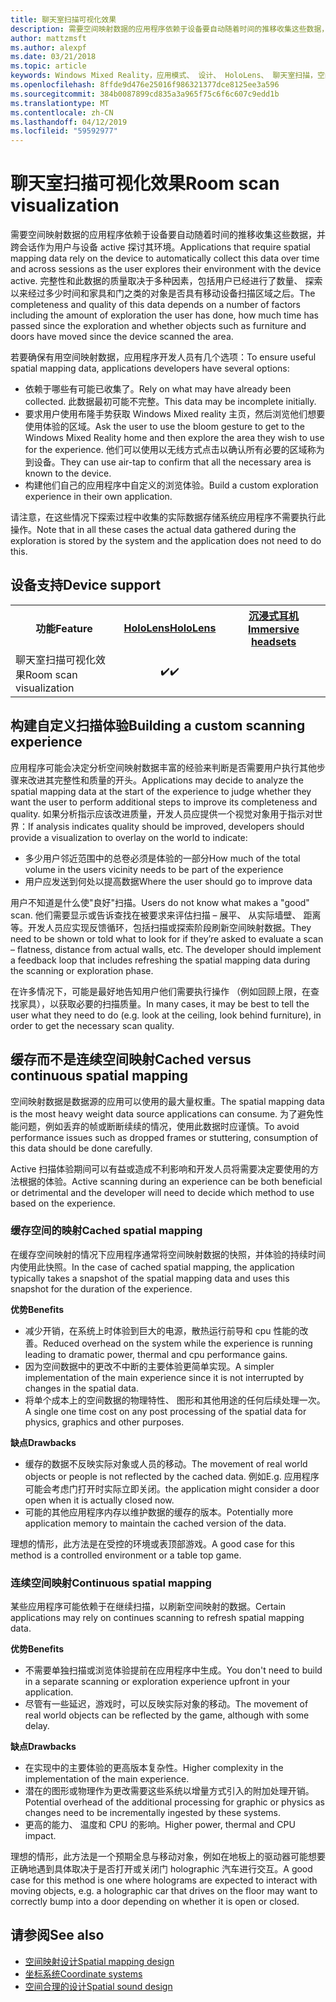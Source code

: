 ```yaml
---
title: 聊天室扫描可视化效果
description: 需要空间映射数据的应用程序依赖于设备要自动随着时间的推移收集这些数据，并跨会话作为用户与设备 active 探讨其环境。
author: mattzmsft
ms.author: alexpf
ms.date: 03/21/2018
ms.topic: article
keywords: Windows Mixed Reality，应用模式、 设计、 HoloLens、 聊天室扫描，空间映射，图面重建，网格
ms.openlocfilehash: 8ffde9d476e25016f986321377dce8125ee3a596
ms.sourcegitcommit: 384b0087899cd835a3a965f75c6f6c607c9edd1b
ms.translationtype: MT
ms.contentlocale: zh-CN
ms.lasthandoff: 04/12/2019
ms.locfileid: "59592977"
---
```

# <a name="room-scan-visualization"></a><span data-ttu-id="64036-104">聊天室扫描可视化效果</span><span class="sxs-lookup"><span data-stu-id="64036-104">Room scan visualization</span></span>

<span data-ttu-id="64036-105">需要空间映射数据的应用程序依赖于设备要自动随着时间的推移收集这些数据，并跨会话作为用户与设备 active 探讨其环境。</span><span class="sxs-lookup"><span data-stu-id="64036-105">Applications that require spatial mapping data rely on the device to automatically collect this data over time and across sessions as the user explores their environment with the device active.</span></span> <span data-ttu-id="64036-106">完整性和此数据的质量取决于多种因素，包括用户已经进行了数量、 探索以来经过多少时间和家具和门之类的对象是否具有移动设备扫描区域之后。</span><span class="sxs-lookup"><span data-stu-id="64036-106">The completeness and quality of this data depends on a number of factors including the amount of exploration the user has done, how much time has passed since the exploration and whether objects such as furniture and doors have moved since the device scanned the area.</span></span>

<span data-ttu-id="64036-107">若要确保有用空间映射数据，应用程序开发人员有几个选项：</span><span class="sxs-lookup"><span data-stu-id="64036-107">To ensure useful spatial mapping data, applications developers have several options:</span></span>
* <span data-ttu-id="64036-108">依赖于哪些有可能已收集了。</span><span class="sxs-lookup"><span data-stu-id="64036-108">Rely on what may have already been collected.</span></span> <span data-ttu-id="64036-109">此数据最初可能不完整。</span><span class="sxs-lookup"><span data-stu-id="64036-109">This data may be incomplete initially.</span></span>
* <span data-ttu-id="64036-110">要求用户使用布隆手势获取 Windows Mixed reality 主页，然后浏览他们想要使用体验的区域。</span><span class="sxs-lookup"><span data-stu-id="64036-110">Ask the user to use the bloom gesture to get to the Windows Mixed Reality home and then explore the area they wish to use for the experience.</span></span> <span data-ttu-id="64036-111">他们可以使用以无线方式点击以确认所有必要的区域称为到设备。</span><span class="sxs-lookup"><span data-stu-id="64036-111">They can use air-tap to confirm that all the necessary area is known to the device.</span></span>
* <span data-ttu-id="64036-112">构建他们自己的应用程序中自定义的浏览体验。</span><span class="sxs-lookup"><span data-stu-id="64036-112">Build a custom exploration experience in their own application.</span></span>

<span data-ttu-id="64036-113">请注意，在这些情况下探索过程中收集的实际数据存储系统应用程序不需要执行此操作。</span><span class="sxs-lookup"><span data-stu-id="64036-113">Note that in all these cases the actual data gathered during the exploration is stored by the system and the application does not need to do this.</span></span>

## <a name="device-support"></a><span data-ttu-id="64036-114">设备支持</span><span class="sxs-lookup"><span data-stu-id="64036-114">Device support</span></span>

<table>
<tr>
<th><span data-ttu-id="64036-115">功能</span><span class="sxs-lookup"><span data-stu-id="64036-115">Feature</span></span></th><th style="width:150px"> <span data-ttu-id="64036-116"><a href="hololens-hardware-details.md">HoloLens</a></span><span class="sxs-lookup"><span data-stu-id="64036-116"><a href="hololens-hardware-details.md">HoloLens</a></span></span></th><th style="width:150px"> <span data-ttu-id="64036-117"><a href="immersive-headset-hardware-details.md">沉浸式耳机</a></span><span class="sxs-lookup"><span data-stu-id="64036-117"><a href="immersive-headset-hardware-details.md">Immersive headsets</a></span></span></th>
</tr><tr>
<td> <span data-ttu-id="64036-118">聊天室扫描可视化效果</span><span class="sxs-lookup"><span data-stu-id="64036-118">Room scan visualization</span></span></td><td style="text-align: center;"> <span data-ttu-id="64036-119">✔️</span><span class="sxs-lookup"><span data-stu-id="64036-119">✔️</span></span></td><td style="text-align: center;"></td>
</tr>
</table>



## <a name="building-a-custom-scanning-experience"></a><span data-ttu-id="64036-120">构建自定义扫描体验</span><span class="sxs-lookup"><span data-stu-id="64036-120">Building a custom scanning experience</span></span>

<span data-ttu-id="64036-121">应用程序可能会决定分析空间映射数据丰富的经验来判断是否需要用户执行其他步骤来改进其完整性和质量的开头。</span><span class="sxs-lookup"><span data-stu-id="64036-121">Applications may decide to analyze the spatial mapping data at the start of the experience to judge whether they want the user to perform additional steps to improve its completeness and quality.</span></span> <span data-ttu-id="64036-122">如果分析指示应该改进质量，开发人员应提供一个视觉对象用于指示对世界：</span><span class="sxs-lookup"><span data-stu-id="64036-122">If analysis indicates quality should be improved, developers should provide a visualization to overlay on the world to indicate:</span></span>
* <span data-ttu-id="64036-123">多少用户邻近范围中的总卷必须是体验的一部分</span><span class="sxs-lookup"><span data-stu-id="64036-123">How much of the total volume in the users vicinity needs to be part of the experience</span></span>
* <span data-ttu-id="64036-124">用户应发送到何处以提高数据</span><span class="sxs-lookup"><span data-stu-id="64036-124">Where the user should go to improve data</span></span>

<span data-ttu-id="64036-125">用户不知道是什么使"良好"扫描。</span><span class="sxs-lookup"><span data-stu-id="64036-125">Users do not know what makes a "good" scan.</span></span> <span data-ttu-id="64036-126">他们需要显示或告诉查找在被要求来评估扫描 – 展平、 从实际墙壁、 距离等。开发人员应实现反馈循环，包括扫描或探索阶段刷新空间映射数据。</span><span class="sxs-lookup"><span data-stu-id="64036-126">They need to be shown or told what to look for if they’re asked to evaluate a scan – flatness, distance from actual walls, etc. The developer should implement a feedback loop that includes refreshing the spatial mapping data during the scanning or exploration phase.</span></span>

<span data-ttu-id="64036-127">在许多情况下，可能是最好地告知用户他们需要执行操作 （例如回顾上限，在查找家具），以获取必要的扫描质量。</span><span class="sxs-lookup"><span data-stu-id="64036-127">In many cases, it may be best to tell the user what they need to do (e.g. look at the ceiling, look behind furniture), in order to get the necessary scan quality.</span></span>

## <a name="cached-versus-continuous-spatial-mapping"></a><span data-ttu-id="64036-128">缓存而不是连续空间映射</span><span class="sxs-lookup"><span data-stu-id="64036-128">Cached versus continuous spatial mapping</span></span>

<span data-ttu-id="64036-129">空间映射数据是数据源的应用可以使用的最大量权重。</span><span class="sxs-lookup"><span data-stu-id="64036-129">The spatial mapping data is the most heavy weight data source applications can consume.</span></span> <span data-ttu-id="64036-130">为了避免性能问题，例如丢弃的帧或断断续续的情况，使用此数据时应谨慎。</span><span class="sxs-lookup"><span data-stu-id="64036-130">To avoid performance issues such as dropped frames or stuttering, consumption of this data should be done carefully.</span></span>

<span data-ttu-id="64036-131">Active 扫描体验期间可以有益或造成不利影响和开发人员将需要决定要使用的方法根据的体验。</span><span class="sxs-lookup"><span data-stu-id="64036-131">Active scanning during an experience can be both beneficial or detrimental and the developer will need to decide which method to use based on the experience.</span></span>

### <a name="cached-spatial-mapping"></a><span data-ttu-id="64036-132">缓存空间的映射</span><span class="sxs-lookup"><span data-stu-id="64036-132">Cached spatial mapping</span></span>

<span data-ttu-id="64036-133">在缓存空间映射的情况下应用程序通常将空间映射数据的快照，并体验的持续时间内使用此快照。</span><span class="sxs-lookup"><span data-stu-id="64036-133">In the case of cached spatial mapping, the application typically takes a snapshot of the spatial mapping data and uses this snapshot for the duration of the experience.</span></span>

<span data-ttu-id="64036-134">**优势**</span><span class="sxs-lookup"><span data-stu-id="64036-134">**Benefits**</span></span>
* <span data-ttu-id="64036-135">减少开销，在系统上时体验到巨大的电源，散热运行前导和 cpu 性能的改善。</span><span class="sxs-lookup"><span data-stu-id="64036-135">Reduced overhead on the system while the experience is running leading to dramatic power, thermal and cpu performance gains.</span></span>
* <span data-ttu-id="64036-136">因为空间数据中的更改不中断的主要体验更简单实现。</span><span class="sxs-lookup"><span data-stu-id="64036-136">A simpler implementation of the main experience since it is not interrupted by changes in the spatial data.</span></span>
* <span data-ttu-id="64036-137">将单个成本上的空间数据的物理特性、 图形和其他用途的任何后续处理一次。</span><span class="sxs-lookup"><span data-stu-id="64036-137">A single one time cost on any post processing of the spatial data for physics, graphics and other purposes.</span></span>

<span data-ttu-id="64036-138">**缺点**</span><span class="sxs-lookup"><span data-stu-id="64036-138">**Drawbacks**</span></span>
* <span data-ttu-id="64036-139">缓存的数据不反映实际对象或人员的移动。</span><span class="sxs-lookup"><span data-stu-id="64036-139">The movement of real world objects or people is not reflected by the cached data.</span></span> <span data-ttu-id="64036-140">例如</span><span class="sxs-lookup"><span data-stu-id="64036-140">E.g.</span></span> <span data-ttu-id="64036-141">应用程序可能会考虑门打开时实际立即关闭。</span><span class="sxs-lookup"><span data-stu-id="64036-141">the application might consider a door open when it is actually closed now.</span></span>
* <span data-ttu-id="64036-142">可能的其他应用程序内存以维护数据的缓存的版本。</span><span class="sxs-lookup"><span data-stu-id="64036-142">Potentially more application memory to maintain the cached version of the data.</span></span>

<span data-ttu-id="64036-143">理想的情形，此方法是在受控的环境或表顶部游戏。</span><span class="sxs-lookup"><span data-stu-id="64036-143">A good case for this method is a controlled environment or a table top game.</span></span>

### <a name="continuous-spatial-mapping"></a><span data-ttu-id="64036-144">连续空间映射</span><span class="sxs-lookup"><span data-stu-id="64036-144">Continuous spatial mapping</span></span>

<span data-ttu-id="64036-145">某些应用程序可能依赖于在继续扫描，以刷新空间映射的数据。</span><span class="sxs-lookup"><span data-stu-id="64036-145">Certain applications may rely on continues scanning to refresh spatial mapping data.</span></span>

<span data-ttu-id="64036-146">**优势**</span><span class="sxs-lookup"><span data-stu-id="64036-146">**Benefits**</span></span>
* <span data-ttu-id="64036-147">不需要单独扫描或浏览体验提前在应用程序中生成。</span><span class="sxs-lookup"><span data-stu-id="64036-147">You don't need to build in a separate scanning or exploration experience upfront in your application.</span></span>
* <span data-ttu-id="64036-148">尽管有一些延迟，游戏时，可以反映实际对象的移动。</span><span class="sxs-lookup"><span data-stu-id="64036-148">The movement of real world objects can be reflected by the game, although with some delay.</span></span>

<span data-ttu-id="64036-149">**缺点**</span><span class="sxs-lookup"><span data-stu-id="64036-149">**Drawbacks**</span></span>
* <span data-ttu-id="64036-150">在实现中的主要体验的更高版本复杂性。</span><span class="sxs-lookup"><span data-stu-id="64036-150">Higher complexity in the implementation of the main experience.</span></span>
* <span data-ttu-id="64036-151">潜在的图形或物理作为更改需要这些系统以增量方式引入的附加处理开销。</span><span class="sxs-lookup"><span data-stu-id="64036-151">Potential overhead of the additional processing for graphic or physics as changes need to be incrementally ingested by these systems.</span></span>
* <span data-ttu-id="64036-152">更高的能力、 温度和 CPU 的影响。</span><span class="sxs-lookup"><span data-stu-id="64036-152">Higher power, thermal and CPU impact.</span></span>

<span data-ttu-id="64036-153">理想的情形，此方法是一个预期全息与移动对象，例如在地板上的驱动器可能想要正确地遇到具体取决于是否打开或关闭门 holographic 汽车进行交互。</span><span class="sxs-lookup"><span data-stu-id="64036-153">A good case for this method is one where holograms are expected to interact with moving objects, e.g. a holographic car that drives on the floor may want to correctly bump into a door depending on whether it is open or closed.</span></span>

## <a name="see-also"></a><span data-ttu-id="64036-154">请参阅</span><span class="sxs-lookup"><span data-stu-id="64036-154">See also</span></span>
* [<span data-ttu-id="64036-155">空间映射设计</span><span class="sxs-lookup"><span data-stu-id="64036-155">Spatial mapping design</span></span>](spatial-mapping-design.md)
* [<span data-ttu-id="64036-156">坐标系统</span><span class="sxs-lookup"><span data-stu-id="64036-156">Coordinate systems</span></span>](coordinate-systems.md)
* [<span data-ttu-id="64036-157">空间合理的设计</span><span class="sxs-lookup"><span data-stu-id="64036-157">Spatial sound design</span></span>](spatial-sound-design.md)
